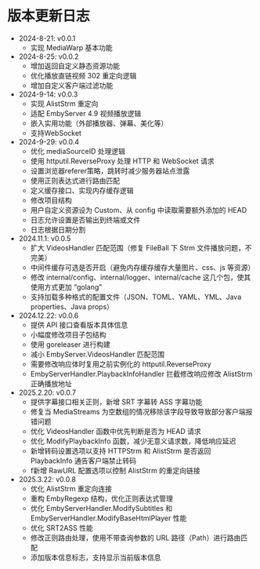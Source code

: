 # 版本更新日志
- 2024-8-21: v0.0.1
  - 实现 MediaWarp 基本功能
- 2024-8-25: v0.0.2
  - 增加返回自定义静态资源功能
  - 优化播放直链视频 302 重定向逻辑
  - 增加自定义客户端过滤功能
- 2024-9-14: v0.0.3
  - 实现 AlistStrm 重定向
  - 适配 EmbyServer 4.9 视频播放逻辑
  - 嵌入实用功能（外部播放器、弹幕、美化等）
  - 支持WebSocket
- 2024-9-29: v0.0.4
  - 优化 mediaSourceID 处理逻辑
  - 使用 httputil.ReverseProxy 处理 HTTP 和 WebSocket 请求
  - 设置浏览器referer策略，跳转时减少服务器站点泄露
  - 使用正则表达式进行路由匹配
  - 定义缓存接口、实现内存缓存逻辑
  - 修改项目结构
  - 用户自定义资源设为 Custom、从 config 中读取需要额外添加的 HEAD
  - 日志允许设置是否输出到终端或文件
  - 日志根据日期分割
- 2024.11.1: v0.0.5
  - 扩大 VideosHandler 匹配范围（修复 FileBall 下 Strm 文件播放问题，不完美）
  - 中间件缓存可选是否开启（避免内存缓存缓存大量图片、css、js 等资源）
  - 修改 internal/config、internal/logger、internal/cache 这几个包，使其使用方式更加 “golang”
  - 支持加载多种格式的配置文件（JSON、TOML、YAML、YML、Java properties、Java props）
- 2024.12.22: v0.0.6
  - 提供 API 接口查看版本具体信息
  - 小幅度修改项目子包结构
  - 使用 goreleaser 进行构建
  - 减小 EmbyServer.VideosHandler 匹配范围
  - 需要修改响应体时复用之前实例化的 httputil.ReverseProxy
  - EmbyServerHandler.PlaybackInfoHandler 拦截修改响应修改 AlistStrm 正确播放地址
- 2025.2.20: v0.0.7
  - 提供字幕接口相关正则，新增 SRT 字幕转 ASS 字幕功能
  - 修复当 MediaStreams 为空数组的情况移除该字段导致导致部分客户端报错问题
  - 优化 VideosHandler 函数中优先判断是否为 HEAD 请求
  - 优化 ModifyPlaybackInfo 函数，减少无意义请求数，降低响应延迟
  - 新增转码设置选项以支持 HTTPStrm 和 AlistStrm  是否返回 PlaybackInfo 通告客户端禁止转码
  - f新增 RawURL 配置选项以控制 AlistStrm 的重定向链接
- 2025.3.22: v0.0.8
  - 优化 AlistStrm 重定向连接
  - 重构 EmbyRegexp 结构，优化正则表达式管理 
  - 优化 EmbyServerHandler.ModifySubtitles 和 EmbyServerHandler.ModifyBaseHtmlPlayer 性能
  - 优化 SRT2ASS 性能
  - 修改正则路由处理，使用不带查询参数的 URL 路径（Path）进行路由匹配
  - 添加版本信息标志，支持显示当前版本信息